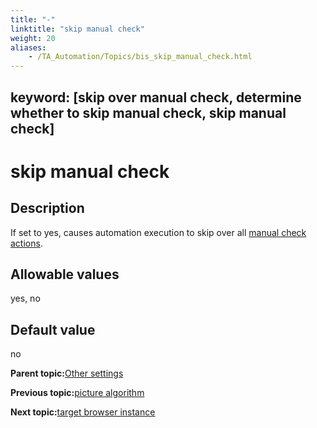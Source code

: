 ```yaml
--- 
title: "-"
linktitle: "skip manual check"
weight: 20
aliases: 
    - /TA_Automation/Topics/bis_skip_manual_check.html
---
```

keyword: [skip over manual check, determine whether to skip manual check, skip manual check]
---

# skip manual check

## Description

If set to yes, causes automation execution to skip over all [manual check actions](bia_manual_check.html).

## Allowable values

yes, no

## Default value

no

**Parent topic:**[Other settings](/TA_Automation/Topics/bis_other.html)

**Previous topic:**[picture algorithm](/TA_Automation/Topics/bis_picture_algorithm.html)

**Next topic:**[target browser instance](/TA_Automation/Topics/bis_target_browser_instance.html)

